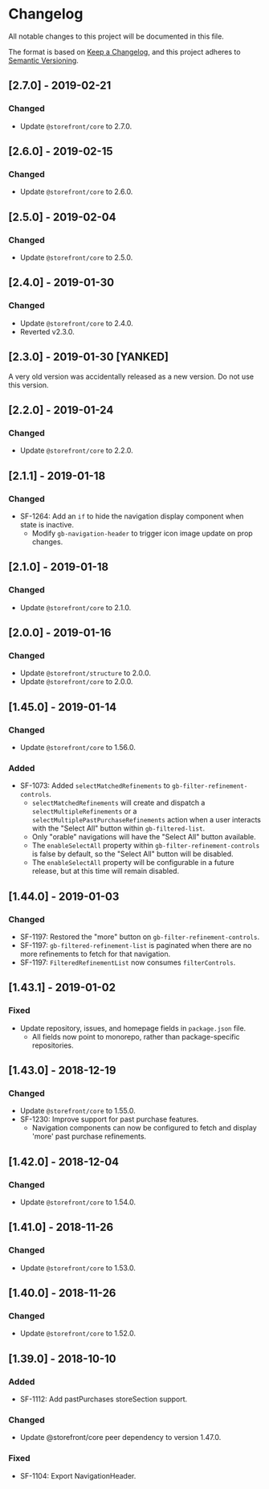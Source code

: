 # Changelog
All notable changes to this project will be documented in this file.

The format is based on [Keep a Changelog](https://keepachangelog.com/en/1.0.0/),
and this project adheres to [Semantic Versioning](https://semver.org/spec/v2.0.0.html).

## [2.7.0] - 2019-02-21
### Changed
- Update `@storefront/core` to 2.7.0.

## [2.6.0] - 2019-02-15
### Changed
- Update `@storefront/core` to 2.6.0.

## [2.5.0] - 2019-02-04
### Changed
- Update `@storefront/core` to 2.5.0.

## [2.4.0] - 2019-01-30
### Changed
- Update `@storefront/core` to 2.4.0.
- Reverted v2.3.0.

## [2.3.0] - 2019-01-30 [YANKED]
A very old version was accidentally released as a new version. Do not use this version.

## [2.2.0] - 2019-01-24
### Changed
- Update `@storefront/core` to 2.2.0.

## [2.1.1] - 2019-01-18
### Changed
- SF-1264: Add an `if` to hide the navigation display component when state is inactive.
  - Modify `gb-navigation-header` to trigger icon image update on prop changes.

## [2.1.0] - 2019-01-18
### Changed
- Update `@storefront/core` to 2.1.0.

## [2.0.0] - 2019-01-16
### Changed
- Update `@storefront/structure` to 2.0.0.
- Update `@storefront/core` to 2.0.0.

## [1.45.0] - 2019-01-14
### Changed
- Update `@storefront/core` to 1.56.0.

### Added
- SF-1073: Added `selectMatchedRefinements` to `gb-filter-refinement-controls`.
  - `selectMatchedRefinements` will create and dispatch a `selectMultipleRefinements` or a `selectMultiplePastPurchaseRefinements` action when a user interacts with the "Select All" button within `gb-filtered-list`.
  - Only "orable" navigations will have the "Select All" button available.
  - The `enableSelectAll` property within `gb-filter-refinement-controls` is false by default, so the "Select All" button will be disabled.
  - The `enableSelectAll` property will be configurable in a future release, but at this time will remain disabled.

## [1.44.0] - 2019-01-03
### Changed
- SF-1197: Restored the "more" button on `gb-filter-refinement-controls`.
- SF-1197: `gb-filtered-refinement-list` is paginated when there are no more refinements
  to fetch for that navigation.
- SF-1197: `FilteredRefinementList` now consumes `filterControls`.

## [1.43.1] - 2019-01-02
### Fixed
- Update repository, issues, and homepage fields in `package.json` file.
  - All fields now point to monorepo, rather than package-specific repositories.

## [1.43.0] - 2018-12-19
### Changed
- Update `@storefront/core` to 1.55.0.
- SF-1230: Improve support for past purchase features.
  - Navigation components can now be configured to fetch and display 'more' past purchase refinements.

## [1.42.0] - 2018-12-04
### Changed
- Update `@storefront/core` to 1.54.0.

## [1.41.0] - 2018-11-26
### Changed
- Update `@storefront/core` to 1.53.0.

## [1.40.0] - 2018-11-26
### Changed
- Update `@storefront/core` to 1.52.0.

## [1.39.0] - 2018-10-10
### Added
- SF-1112: Add pastPurchases storeSection support.

### Changed
- Update @storefront/core peer dependency to version 1.47.0.

### Fixed
- SF-1104: Export NavigationHeader.
